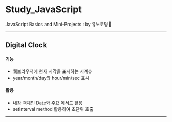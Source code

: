 # Study_JavaScript
JavaScript Basics and Mini-Projects : by 유노코딩🐧

---

## Digital Clock

#### 기능

* 웹브라우저에 현재 시각을 표시하는 시계⏰
* year/month/day와 hour/min/sec 표시

#### 활용

* 내장 객체인 Date와 주요 메서드 활용
* setInterval method 활용하여 초단위 호출

---
